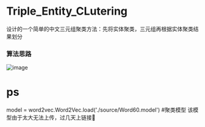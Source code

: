 # Triple_Entity_CLutering
设计的一个简单的中文三元组聚类方法：先将实体聚类，三元组再根据实体聚类结果划分

### 算法思路
![image](https://user-images.githubusercontent.com/35335510/111167036-ab1bf400-85db-11eb-9c54-06a302de07df.png)

# ps 
model = word2vec.Word2Vec.load('./source/Word60.model') #聚类模型
该模型由于太大无法上传，过几天上链接🔗

